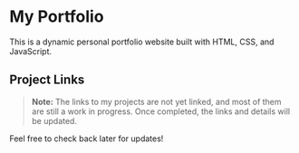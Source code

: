# My Portfolio

This is a dynamic personal portfolio website built with HTML, CSS, and JavaScript.

## Project Links

> **Note:** The links to my projects are not yet linked, and most of them are still a work in progress. Once completed, the links and details will be updated.

Feel free to check back later for updates!
